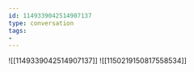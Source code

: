 ```yaml
---
id: 1149339042514907137
type: conversation
tags:
- 
---
```

![[1149339042514907137]]
![[1150219150817558534]]

